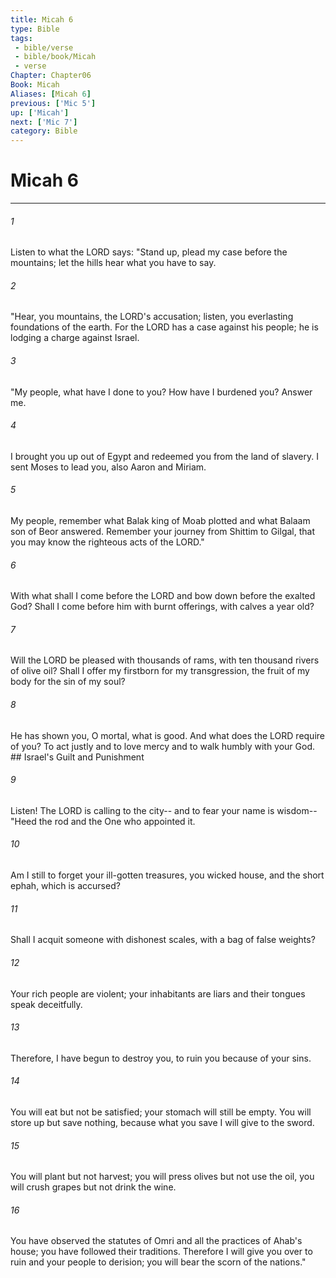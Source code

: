 ```yaml
---
title: Micah 6
type: Bible
tags:
 - bible/verse
 - bible/book/Micah
 - verse
Chapter: Chapter06
Book: Micah
Aliases: [Micah 6]
previous: ['Mic 5']
up: ['Micah']
next: ['Mic 7']
category: Bible
---
```

# Micah 6

***


###### 1 
Listen to what the LORD says: "Stand up, plead my case before the mountains; let the hills hear what you have to say. 

###### 2 
"Hear, you mountains, the LORD's accusation; listen, you everlasting foundations of the earth. For the LORD has a case against his people; he is lodging a charge against Israel. 

###### 3 
"My people, what have I done to you? How have I burdened you? Answer me. 

###### 4 
I brought you up out of Egypt and redeemed you from the land of slavery. I sent Moses to lead you, also Aaron and Miriam. 

###### 5 
My people, remember what Balak king of Moab plotted and what Balaam son of Beor answered. Remember your journey from Shittim to Gilgal, that you may know the righteous acts of the LORD." 

###### 6 
With what shall I come before the LORD and bow down before the exalted God? Shall I come before him with burnt offerings, with calves a year old? 

###### 7 
Will the LORD be pleased with thousands of rams, with ten thousand rivers of olive oil? Shall I offer my firstborn for my transgression, the fruit of my body for the sin of my soul? 

###### 8 
He has shown you, O mortal, what is good. And what does the LORD require of you? To act justly and to love mercy and to walk humbly with your God. ## Israel's Guilt and Punishment 

###### 9 
Listen! The LORD is calling to the city-- and to fear your name is wisdom-- "Heed the rod and the One who appointed it. 

###### 10 
Am I still to forget your ill-gotten treasures, you wicked house, and the short ephah, which is accursed? 

###### 11 
Shall I acquit someone with dishonest scales, with a bag of false weights? 

###### 12 
Your rich people are violent; your inhabitants are liars and their tongues speak deceitfully. 

###### 13 
Therefore, I have begun to destroy you, to ruin you because of your sins. 

###### 14 
You will eat but not be satisfied; your stomach will still be empty. You will store up but save nothing, because what you save I will give to the sword. 

###### 15 
You will plant but not harvest; you will press olives but not use the oil, you will crush grapes but not drink the wine. 

###### 16 
You have observed the statutes of Omri and all the practices of Ahab's house; you have followed their traditions. Therefore I will give you over to ruin and your people to derision; you will bear the scorn of the nations." 
